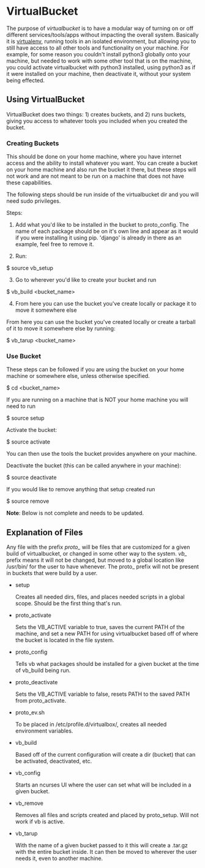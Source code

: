 # VirtualBucket
The purpose of *virtualbucket* is to have a modular way of turning on or off different services/tools/apps without impacting the overall system. Basically it is [virtualenv](https://github.com/pypa/virtualenv), running tools in an isolated environment, but allowing you to still have access to all other tools and functionality on your machine. For example, for some reason you couldn't install python3 globally onto your machine, but needed to work with some other tool that is on the machine, you could activate virtualbucket with python3 installed, using python3 as if it were installed on your machine, then deactivate it, without your system being effected.

## Using VirtualBucket
VirtualBucket does two things: 1) creates buckets, and 2) runs buckets, giving you access to whatever tools you included when you created the bucket.

### Creating Buckets
This should be done on your home machine, where you have internet access and the ability to install whatever you want. You can create a bucket on your home machine and also run the bucket it there, but these steps will not work and are not meant to be run on a machine that does not have these capabilities.

The following steps should be run inside of the virtualbucket dir and you will need sudo privileges.

Steps:

1. Add what you'd like to be installed in the bucket to proto_config. The name of each package should be on it's own line and appear as it would if you were installing it using pip. 'django' is already in there as an example, feel free to remove it.

2. Run:

  $ source vb_setup

3. Go to wherever you'd like to create your bucket and run

  $ vb_build &lt;bucket_name&gt;

4. From here you can use the bucket you've create locally or package it to move it somewhere else

From here you can use the bucket you've created locally or create a tarball of it to move it somewhere else by running:

  $ vb_tarup &lt;bucket_name&gt;

### Use Bucket
These steps can be followed if you are using the bucket on your home machine or somewhere else, unless otherwise specified.

  $ cd &lt;bucket_name&gt;

If you are running on a machine that is NOT your home machine you will need to run

  $ source setup

Activate the bucket:

  $ source activate

You can then use the tools the bucket provides anywhere on your machine.

Deactivate the bucket (this can be called anywhere in your machine):

  $ source deactivate

If you would like to remove anything that setup created run

  $ source remove

**Note**: Below is not complete and needs to be updated.
## Explanation of Files
Any file with the prefix *proto_* will be files that are customized for a given build of virtualbucket, or changed in some other way to the system. *vb_* prefix means it will not be changed, but moved to a global location like /usr/bin/ for the user to have whenever. The proto_ prefix will not be present in buckets that were build by a user.

* setup

   Creates all needed dirs, files, and places needed scripts in a global scope. Should be the first thing that's run.
* proto_activate

   Sets the VB_ACTIVE variable to true, saves the current PATH of the machine, and set a new PATH for using virtualbucket based off of where the bucket is located in the file system.
* proto_config

   Tells vb what packages should be installed for a given bucket at the time of vb_build being run.
* proto_deactivate

   Sets the VB_ACTIVE variable to false, resets PATH to the saved PATH from proto_activate.
* proto_ev.sh

   To be placed in /etc/profile.d/virtualbox/, creates all needed environment variables.
* vb_build

   Based off of the current configuration will create a dir (bucket) that can be activated, deactivated, etc.
* vb_config

   Starts an ncurses UI where the user can set what will be included in a given bucket.
* vb_remove

   Removes all files and scripts created and placed by proto_setup. Will not work if vb is active.
* vb_tarup

   With the name of a given bucket passed to it this will create a .tar.gz with the entire bucket inside. It can then be moved to wherever the user needs it, even to another machine.
